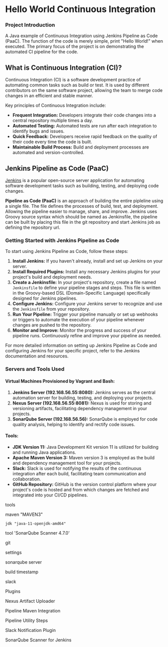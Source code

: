 
# Hello World Continuous Integration

### Project Introduction

A Java example of Continuous Integration using Jenkins Pipeline as Code (PaaC). The function of the code is merely simple, print "Hello World!" when executed. The primary focus of the project is on demonstrating the automated CI pipeline for the code.

## What is Continuous Integration (CI)?

Continuous Integration (CI) is a software development practice of automating common tasks such as build or test. It is used by different contributors on the same software project, allowing the team to merge code changes in an efficient and stable manner.

Key principles of Continuous Integration include:

- **Frequent Integration:** Developers integrate their code changes into a central repository multiple times a day.
- **Automated Testing:** Automated tests are run after each integration to identify bugs and issues.
- **Quick Feedback:** Developers receive rapid feedback on the quality of their code every time the code is built.
- **Maintainable Build Process:** Build and deployment processes are automated and version-controlled.

## Jenkins Pipeline as Code (PaaC)

[Jenkins](https://www.jenkins.io/) is a popular open-source server application for automating software development tasks such as building, testing, and deploying code changes.

**Pipeline as Code (PaaC)** is an approach of building the entire pipleline using a single file. The file defines the processes of build, test, and deployment. Allowing the pipeline easier to manage, share, and improve. Jenkins uses Groovy source syntax which should be named as Jenkinsfile, the pipeline can be built by placing this file in the git repository and start Jenkins job as defining the repository url.


### Getting Started with Jenkins Pipeline as Code

To start using Jenkins Pipeline as Code, follow these steps:

1. **Install Jenkins:** If you haven't already, install and set up Jenkins on your server.
2. **Install Required Plugins:** Install any necessary Jenkins plugins for your project's build and deployment needs.
3. **Create a Jenkinsfile:** In your project's repository, create a file named `Jenkinsfile` to define your pipeline stages and steps. This file is written in the Groovy-based DSL (Domain-Specific Language) specifically designed for Jenkins pipelines.
4. **Configure Jenkins:** Configure your Jenkins server to recognize and use the `Jenkinsfile` from your repository.
5. **Run Your Pipeline:** Trigger your pipeline manually or set up webhooks or triggers to automate the execution of your pipeline whenever changes are pushed to the repository.
6. **Monitor and Improve:** Monitor the progress and success of your pipeline runs. Continuously refine and improve your pipeline as needed.

For more detailed information on setting up Jenkins Pipeline as Code and configuring Jenkins for your specific project, refer to the Jenkins documentation and resources.

### Servers and Tools Used

#### Virtual Machines Provisioned by Vagrant and Bash:

1. **Jenkins Server (192.168.56.55:8080):** Jenkins serves as the central automation server for building, testing, and deploying your projects.
2. **Nexus Server (192.168.56.55:8081):** Nexus is used for storing and versioning artifacts, facilitating dependency management in your projects.
3. **SonarQube Server (192.168.56.56):** SonarQube is employed for code quality analysis, helping to identify and rectify code issues.

#### Tools:

- **JDK Version 11:** Java Development Kit version 11 is utilized for building and running Java applications.
- **Apache Maven Version 3:** Maven version 3 is employed as the build and dependency management tool for your projects.
- **Slack:** Slack is used for notifying the results of the continuous integration after each build, facilitating team communication and collaboration.
- **GitHub Repository:** GitHub is the version control platform where your project's code is hosted and from which changes are fetched and integrated into your CI/CD pipelines.

tools

maven "MAVEN3"

    jdk "java-11-openjdk-amd64"

tool 'SonarQube Scanner 4.7.0'

git

settings

sonarqube server

build timestamp

slack

Plugins

Nexus Artifact Uploader

Pipeline Maven Integration

Pipeline Utility Steps

Slack Notification Plugin

SonarQube Scanner for Jenkins
